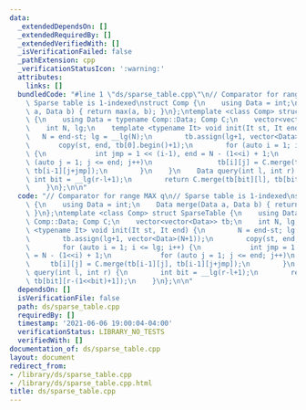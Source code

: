 ```yaml
---
data:
  _extendedDependsOn: []
  _extendedRequiredBy: []
  _extendedVerifiedWith: []
  _isVerificationFailed: false
  _pathExtension: cpp
  _verificationStatusIcon: ':warning:'
  attributes:
    links: []
  bundledCode: "#line 1 \"ds/sparse_table.cpp\"\n// Comparator for range MAX q\n//\
    \ Sparse table is 1-indexed\nstruct Comp {\n    using Data = int;\n    Data merge(Data\
    \ a, Data b) { return max(a, b); }\n};\ntemplate <class Comp> struct SparseTable\
    \ {\n    using Data = typename Comp::Data; Comp C;\n    vector<vector<Data>> tb;\n\
    \    int N, lg;\n    template <typename It> void init(It st, It end) {\n     \
    \   N = end-st; lg = __lg(N);\n        tb.assign(lg+1, vector<Data>(N+1));\n \
    \       copy(st, end, tb[0].begin()+1);\n        for (auto i = 1; i <= lg; i++)\
    \ {\n            int jmp = 1 << (i-1), end = N - (1<<i) + 1;\n            for\
    \ (auto j = 1; j <= end; j++)\n                tb[i][j] = C.merge(tb[i-1][j],\
    \ tb[i-1][j+jmp]);\n        }\n    }\n    Data query(int l, int r) {\n       \
    \ int bit = __lg(r-l+1);\n        return C.merge(tb[bit][l], tb[bit][r-(1<<bit)+1]);\n\
    \    }\n};\n\n"
  code: "// Comparator for range MAX q\n// Sparse table is 1-indexed\nstruct Comp\
    \ {\n    using Data = int;\n    Data merge(Data a, Data b) { return max(a, b);\
    \ }\n};\ntemplate <class Comp> struct SparseTable {\n    using Data = typename\
    \ Comp::Data; Comp C;\n    vector<vector<Data>> tb;\n    int N, lg;\n    template\
    \ <typename It> void init(It st, It end) {\n        N = end-st; lg = __lg(N);\n\
    \        tb.assign(lg+1, vector<Data>(N+1));\n        copy(st, end, tb[0].begin()+1);\n\
    \        for (auto i = 1; i <= lg; i++) {\n            int jmp = 1 << (i-1), end\
    \ = N - (1<<i) + 1;\n            for (auto j = 1; j <= end; j++)\n           \
    \     tb[i][j] = C.merge(tb[i-1][j], tb[i-1][j+jmp]);\n        }\n    }\n    Data\
    \ query(int l, int r) {\n        int bit = __lg(r-l+1);\n        return C.merge(tb[bit][l],\
    \ tb[bit][r-(1<<bit)+1]);\n    }\n};\n\n"
  dependsOn: []
  isVerificationFile: false
  path: ds/sparse_table.cpp
  requiredBy: []
  timestamp: '2021-06-06 19:00:04-04:00'
  verificationStatus: LIBRARY_NO_TESTS
  verifiedWith: []
documentation_of: ds/sparse_table.cpp
layout: document
redirect_from:
- /library/ds/sparse_table.cpp
- /library/ds/sparse_table.cpp.html
title: ds/sparse_table.cpp
---
```

